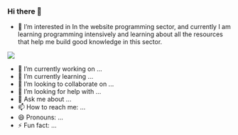 ### Hi there 👋


- 👀 I’m interested in In the website programming sector, and currently I am learning programming intensively 
    and learning about all the resources that help me build good knowledge in this sector.
<img src="https://www.canva.com/design/DAFty2Uw6lQ/VeovWd_fQQ1nEWrUPnYC_w/edit?utm_content=DAFty2Uw6lQ&utm_campaign=designshare&utm_medium=link2&utm_source=sharebutton">

- 🔭 I’m currently working on ...
- 🌱 I’m currently learning ...
- 👯 I’m looking to collaborate on ...
- 🤔 I’m looking for help with ...
- 💬 Ask me about ...
- 📫 How to reach me: ...
- 😄 Pronouns: ...
- ⚡ Fun fact: ...

